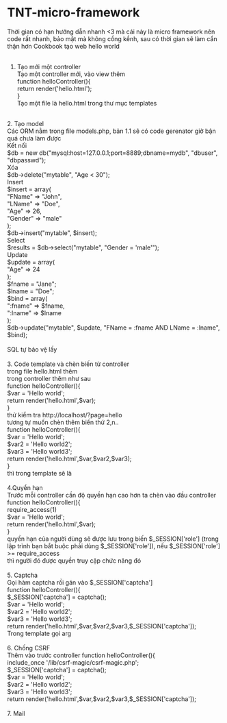 # TNT-micro-framework<br />
Thời gian có hạn hướng dẫn nhanh <3 mà cái này là micro framework nên code rất nhanh, bảo mật mà không cồng kềnh, sau có thời gian sẽ làm cẩn thận hơn
Cookbook tạo web hello world<br />
<br />
1. Tạo mới một controller<br />
Tạo một controller mới, vào view thêm<br />
function helloController(){<br />
    return render('hello.html');<br />
}<br />
Tạo một file là hello.html trong thư mục templates<br />
<br />
2. Tạo model<br />
Các ORM nằm trong file models.php, bản 1.1 sẽ có code gerenator giờ bận quá chưa làm được<br />
Kết nối<br />
$db = new db("mysql:host=127.0.0.1;port=8889;dbname=mydb", "dbuser", "dbpasswd");<br />
Xóa<br />
$db->delete("mytable", "Age < 30");<br />
Insert<br />
$insert = array(<br />
    "FName" => "John",<br />
    "LName" => "Doe",<br />
    "Age" => 26,<br />
    "Gender" => "male"<br />
);<br />
$db->insert("mytable", $insert);<br />
Select<br />
$results = $db->select("mytable", "Gender = 'male'");<br />
Update<br />
$update = array(<br />
    "Age" => 24<br />
);<br />
$fname = "Jane";<br />
$lname = "Doe";<br />
$bind = array(<br />
    ":fname" => $fname,<br />
    ":lname" => $lname<br />
);<br />
$db->update("mytable", $update, "FName = :fname AND LName = :lname", $bind);<br />
<br />
SQL tự bảo vệ lấy<br />
<br />
3. Code template và chèn biến từ controller<br />
trong file hello.html thêm <?php echo $arg[1]; ?><br />
trong controller thêm như sau<br />
function helloController(){<br />
    $var = 'Hello world';<br />
    return render('hello.html',$var);<br />
}<br />
thử kiểm tra http://localhost/?page=hello<br />
tương tự muốn chèn thêm biến thứ 2,n..<br />
function helloController(){<br />
    $var = 'Hello world';<br />
    $var2 = 'Hello world2';<br />
    $var3 = 'Hello world3';<br />
    return render('hello.html',$var,$var2,$var3);<br />
}<br />
thì trong template sẽ là <?php echo $arg[1].$arg[2].$arg[3]; ?><br />
<br />
4.Quyền hạn<br />
Trước mỗi controller cần độ quyền hạn cao hơn ta chèn vào đầu controller<br />
function helloController(){<br />
    require_access(1)<br />
    $var = 'Hello world';<br />
    return render('hello.html',$var);<br />
}<br />
quyền hạn của người dùng sẽ được lưu trong biến $_SESSION['role'] (trong lập trình bạn bắt buộc phải dùng $_SESSION['role']), nếu $_SESSION['role'] >= require_access<br /> 
thì người đó được quyền truy cập chức năng đó<br />
<br />
5. Captcha <br />
 Gọi hàm captcha rồi gán vào $_SESSION['captcha'] <br />
function helloController(){<br />
    $_SESSION['captcha'] = captcha();<br />
    $var = 'Hello world';<br />
    $var2 = 'Hello world2';<br />
    $var3 = 'Hello world3';<br />
    return render('hello.html',$var,$var2,$var3,$_SESSION['captcha']);<br />
Trong template gọi arg <br />
<br />
6. Chống CSRF<br />
Thêm vào trước controller
function helloController(){<br />
    include_once '/lib/csrf-magic/csrf-magic.php';<br />
    $_SESSION['captcha'] = captcha();<br />
    $var = 'Hello world';<br />
    $var2 = 'Hello world2';<br />
    $var3 = 'Hello world3';<br />
    return render('hello.html',$var,$var2,$var3,$_SESSION['captcha']);<br />
<br />
7. Mail<br />




